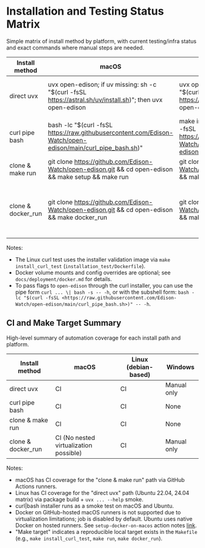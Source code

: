 # Installation and Testing Status Matrix

Simple matrix of install method by platform, with current testing/infra status and exact commands where manual steps are needed.

| Install method       | macOS                                                                                                         | Linux (debian-based)                                                                                                                            | Windows                                                                                                                                                                  |
|----------------------|---------------------------------------------------------------------------------------------------------------|-------------------------------------------------------------------------------------------------------------------------------------------------|--------------------------------------------------------------------------------------------------------------------------------------------------------------------------|
| direct uvx           | uvx open-edison; if uv missing: sh -c "$(curl -fsSL <https://astral.sh/uv/install.sh>)"; then uvx open-edison | uvx open-edison; if uv missing: sh -c "$(curl -fsSL <https://astral.sh/uv/install.sh>)"; then uvx open-edison                                   | PowerShell: powershell -ExecutionPolicy ByPass -c "iex (irm <https://astral.sh/uv/install.ps1>)"; then uvx open-edison                                                   |
| curl pipe bash       | bash -lc "$(curl -fsSL <https://raw.githubusercontent.com/Edison-Watch/open-edison/main/curl_pipe_bash.sh>)"  | make install_curl_test; or: bash -lc "$(curl -fsSL <https://raw.githubusercontent.com/Edison-Watch/open-edison/main/curl_pipe_bash.sh>)" -- -h  | no current setup                                                                                                                                                         |
| clone & make run     | git clone <https://github.com/Edison-Watch/open-edison.git> && cd open-edison && make setup && make run       | git clone <https://github.com/Edison-Watch/open-edison.git> && cd open-edison && make setup && make run                                         | no current setup                                                                                                                                                         |
| clone & docker_run   | git clone <https://github.com/Edison-Watch/open-edison.git> && cd open-edison && make docker_run              | git clone <https://github.com/Edison-Watch/open-edison.git> && cd open-edison && make docker_run                                                | PowerShell: git clone <https://github.com/Edison-Watch/open-edison.git>; cd open-edison; docker build -t open-edison .; docker run -p 3000:3000 -p 3001:3001 open-edison |

Notes:

- The Linux curl test uses the installer validation image via `make install_curl_test` (`installation_test/Dockerfile`).
- Docker volume mounts and config overrides are optional; see `docs/deployment/docker.md` for details.
- To pass flags to `open-edison` through the curl installer, you can use the pipe form `curl ... \| bash -s -- -h`, or with the subshell form: `bash -lc "$(curl -fsSL <https://raw.githubusercontent.com/Edison-Watch/open-edison/main/curl_pipe_bash.sh>)" -- -h`.

## CI and Make Target Summary

High-level summary of automation coverage for each install path and platform.

| Install method       | macOS                                  | Linux (debian-based) | Windows     |
|----------------------|----------------------------------------|----------------------|-------------|
| direct uvx           | CI                                     | CI                   | Manual only |
| curl pipe bash       | CI                                     | CI                   | None        |
| clone & make run     | CI                                     | CI                   | None        |
| clone & docker_run   | CI (No nested virtualization possible) | CI                   | Manual only |

Notes:

- macOS has CI coverage for the "clone & make run" path via GitHub Actions runners.
- Linux has CI coverage for the "direct uvx" path (Ubuntu 22.04, 24.04 matrix) via package build + `uvx ... --help` smoke.
- curl|bash installer runs as a smoke test on macOS and Ubuntu.
- Docker on GitHub-hosted macOS runners is not supported due to virtualization limitations; job is disabled by default. Ubuntu uses native Docker on hosted runners. See `setup-docker-on-macos` action notes [link](https://github.com/marketplace/actions/setup-docker-on-macos).
- "Make target" indicates a reproducible local target exists in the `Makefile` (e.g., `make install_curl_test`, `make run`, `make docker_run`).
